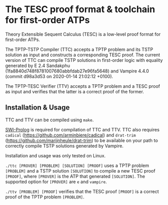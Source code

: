 # The TESC proof format & toolchain for first-order ATPs

Theory Extensible Sequent Calculus (TESC) is a low-level 
proof format for first-order ATPs. 

The TPTP-TSTP Compiler (TTC) accepts a TPTP problem and its TSTP solution 
as input and constructs a corresponding TESC proof. The current version of 
TTC can compile TSTP solutions in first-order logic with equality generated 
by E 2.4 Sandakphu (1fa8840d748f8781007680abbfdab27e96fa5648) and
Vampire 4.4.0 (commit d98a3d53 on 2020-01-14 21:02:12 +0100). 

The TPTP-TESC Verifier (TTV) accepts a TPTP problem and a TESC proof as 
input and verifies that the latter is a correct proof of the former.

## Installation & Usage 

TTC and TTV can be compiled using `make`.

[SWI-Prolog](https://www.swi-prolog.org/) is required for compilation of TTC and TTV.
TTC also requires `cadical` (https://github.com/arminbiere/cadical) and `drat-trim`
(https://github.com/marijnheule/drat-trim) to be available on your path to correctly 
compile TSTP solutions generated by Vampire. 

Installation and usage was only tested on Linux.

`./ttc [PROVER] [PROBLEM] [SOLUTION] [PROOF]` uses a TPTP problem `[PROBLEM]` 
and a TSTP solution `[SOLUTION]` to compile a new TESC proof `[PROOF]`, where 
`[PROVER]` is the ATP that generated `[SOLUTION]`. The supported option for 
`[PROVER]` are `e` and `vampire`.

`./ttv [PROBLEM] [PROOF]` verifies that the TESC proof `[PROOF]` is a 
correct proof of the TPTP problem `[PROBLEM]`. 

